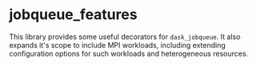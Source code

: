 # jobqueue_features
This library provides some useful decorators for `dask_jobqueue`. It also expands it's scope to include MPI workloads, including extending configuration options for such workloads and heterogeneous resources.
